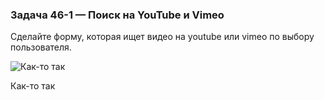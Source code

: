 ### Задача 46-1 — Поиск на YouTube и Vimeo 

Сделайте форму, которая ищет видео на youtube или vimeo по выбору пользователя.

![Как-то так](https://goodprogrammer.ru/system/rich_texts/000/073/286fec2ab8c2013233584a7168c150e0ce7dce674ae/forms.png?1598006492)

Как-то так

